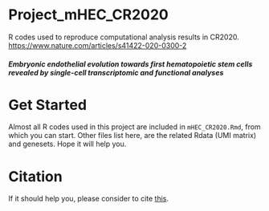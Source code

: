 # Project_mHEC_CR2020
R codes used to reproduce computational analysis results in CR2020.  https://www.nature.com/articles/s41422-020-0300-2

##### Embryonic endothelial evolution towards first hematopoietic stem cells revealed by single-cell transcriptomic and functional analyses

# Get Started
Almost all R codes used in this project are included in `mHEC_CR2020.Rmd`, from which you can start.
Other files list here, are the related Rdata (UMI matrix) and genesets.
Hope it will help you.

# Citation
If it should help you, please consider to cite [this](https://www.nature.com/articles/s41422-020-0300-2).
